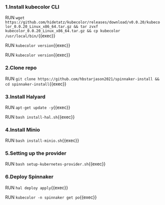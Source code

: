### 1.Install kubecolor CLI

RUN `wget https://github.com/hidetatz/kubecolor/releases/download/v0.0.20/kubecolor_0.0.20_Linux_x86_64.tar.gz && tar zvxf kubecolor_0.0.20_Linux_x86_64.tar.gz && cp kubecolor /usr/local/bin/`{{exec}}

RUN `kubecolor version`{{exec}}    

RUN `kubecolor version`{{exec}}    

### 2.Clone repo 

RUN `git clone https://github.com/hbstarjason2021/spinnaker-install && cd spinnaker-install`{{exec}}

### 3.Install Halyard

RUN `apt-get update -y`{{exec}}

RUN `bash install-hal.sh`{{exec}}    

### 4.Install Minio    

RUN `bash install-minio.sh`{{exec}}      

### 5.Setting up the provider    

RUN `bash setup-kubernetes-provider.sh`{{exec}}    

### 6.Deploy Spinnaker   

RUN `hal deploy apply`{{exec}}     

RUN `kubecolor -n spinnaker get po`{{exec}}







